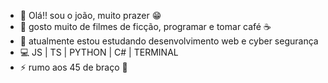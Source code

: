 - 👋 Olá!! sou o joão, muito prazer 😁
- 👀 gosto muito de filmes de ficção, programar e tomar café ☕
- 🌱 atualmente estou estudando desenvolvimento web e cyber segurança
- 💻 JS | TS | PYTHON | C# | TERMINAL
- ⚡ rumo aos 45 de braço 🦾

<!---
jaopedro207/jaopedro207 is a ✨ special ✨ repository because its `README.md` (this file) appears on your GitHub profile.
You can click the Preview link to take a look at your changes.
--->
